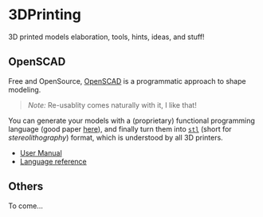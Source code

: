 # 3DPrinting
3D printed models elaboration, tools, hints, ideas, and stuff!

## OpenSCAD
Free and OpenSource, [OpenSCAD](https://www.openscad.org/) is a programmatic approach to shape modeling. 

> _Note:_ Re-usablity comes naturally with it, I like that!

You can generate your models with a (proprietary) functional programming language (good paper [here](https://en.wikibooks.org/wiki/OpenSCAD_User_Manual/For_C/Java/Python_Programmers)), and finally turn them into [`stl`](https://en.wikipedia.org/wiki/STL_(file_format)) (short for _stereolithography_) format, which is understood by all 3D printers.

- [User Manual](https://en.wikibooks.org/wiki/OpenSCAD_User_Manual)
- [Language reference](https://en.wikibooks.org/wiki/OpenSCAD_User_Manual/The_OpenSCAD_Language)

## Others
To come...
